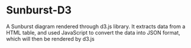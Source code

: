 # Sunburst-D3
A Sunburst diagram rendered through d3.js library. It extracts data from a HTML table, and used JavaScript to convert the data into JSON format, which will then be rendered by d3.js
